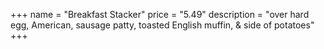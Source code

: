 +++
name = "Breakfast Stacker"
price = "5.49"
description = "over hard egg, American, sausage patty, toasted English muffin, & side of potatoes"
+++

